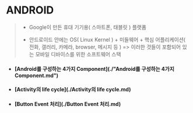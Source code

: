 # ANDROID

> - Google이 만든 휴대 기기용( 스마트폰, 태블릿 ) 플랫폼
>
> - 안드로이드 안에는 OS( Linux Kernel ) + 미들웨어 + 핵심 어플리케이션( 전화, 갤러리, 카메라, browser, 메시지 등 ) => 이러한 것들이 포함되어 있는 모바일 디바이스를 위한 소프트웨어 스택



* #### [Android를 구성하는 4가지 Component](./"Android를 구성하는 4가지 Component.md")

* #### [Activity의 life cycle](./Activity의 life cycle.md)

* #### [Button Event 처리](./Button Event 처리.md)

